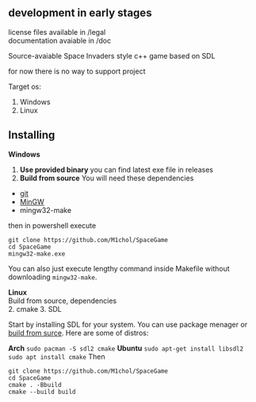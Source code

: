## development in early stages

license files available in /legal   
documentation avaiable in /doc

Source-avaiable Space Invaders style c++ game based on SDL

for now there is no way to support project

Target os:
  1. Windows
  2. Linux

## Installing
__Windows__
1. __Use provided binary__ you can find latest exe file in releases   
2. __Build from source__ You will need these dependencies   
- [git](https://git-scm.com/download/win)
- [MinGW](https://sourceforge.net/projects/mingw/) 
- mingw32-make  
   
then in powershell execute   
```
git clone https://github.com/M1chol/SpaceGame
cd SpaceGame
mingw32-make.exe
```
You can also just execute lengthy command inside Makefile without downloading `mingw32-make`.
   
__Linux__   
Build from source, dependencies   
2. cmake
3. SDL
   
Start by installing SDL for your system. You can use package menager or [build from surce](https://github.com/libsdl-org/SDL). Here are some of distros:

__Arch__ `sudo pacman -S sdl2 cmake`
__Ubuntu__ `sudo apt-get install libsdl2` `sudo apt install cmake`
Then

```
git clone https://github.com/M1chol/SpaceGame
cd SpaceGame
cmake . -Bbuild
cmake --build build
```
